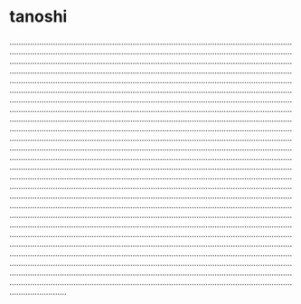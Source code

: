 # tanoshi
.................................................................................................................................................................................................................................................................................................................................................................................................................................................................................................................................................................................................................................................................................................................................................................................................................................................................................................................................................................................................................................................................................................................................................................................................................................................................................................................................................................................................................................................................................................................................................................................................................................................................................................................................................................................................................................................................................................................................................................................................................................................................................................................................................................................................................................................................................................................................................................................................................................................................................................................................................................................................................................................................................................................................................................................................................................................................................................................................................................................................................................................................................................................................................................................................................................................................................................................................................................................